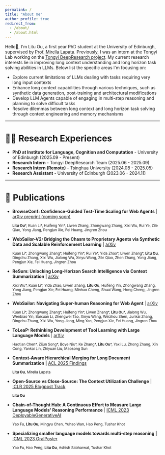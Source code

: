 ```yaml
---
permalink: /
title: "About me"
author_profile: true
redirect_from: 
  - /about/
  - /about.html
---
```


Hello🙋, I'm Litu Ou, a first year PhD student at the University of Edinburgh, supervised by [Prof. Mirella Lapata](https://homepages.inf.ed.ac.uk/mlap/). Previously, I was an intern at the Tongyi Lab working on the [Tongyi DeepResearch project](https://github.com/Alibaba-NLP/DeepResearch). My current research interests lie in improving long context understanding and long horizon task solving abilities in LLMs. Below list the specific areas I'm focusing on:

- Explore current limitations of LLMs dealing with tasks requiring very long input contexts
- Enhance long context capabilities through various techniques, such as synthetic data generation, post-training and architectural modifications
- Develop LLM Agents capable of engaging in multi-step reasoning and planning to solve difficult tasks
- Resolve dilemmas between long context and long horizon task solving through context engineering and memory mechanisms

---

**👨‍💻 Research Experiences**
======
- **PhD at Institute for Language, Cognition and Computation** - University of Edinburgh (2025.09 - Present)
- **Research Intern** - Tongyi DeepResearch Team (2025.06 - 2025.09)
- **Research Intern (Remote)** - Tsinghua University (2024.08 - 2025.05)
- **Research Assistant** - University of Edinburgh (2023.06 - 2024.11)

---

**📝 Publications**
======
- **BrowseConf: Confidence-Guided Test-Time Scaling for Web Agents** | [arXiv preprint (coming soon)]()

  <sub>**Litu Ou**\*, Kuan Li\*, Huifeng Yin\*, Liwen Zhang, Zhongwang Zhang,  Xixi Wu, Rui Ye, Zile Qiao, Yong Jiang, Pengjun Xie, Fei Huang, Jingren Zhou</sub>

- **WebSailor-V2: Bridging the Chasm to Proprietary Agents via Synthetic Data and Scalable Reinforcement Learning** | [arXiv](https://arxiv.org/abs/2509.13305)

  <sub>Kuan Li\*, Zhongwang Zhang\*, Huifeng Yin\*, Rui Ye\*, Yida Zhao\*, Liwen Zhang\*, **Litu Ou**, Dingchu Zhang, Xixi Wu, Jialong Wu, Xinyu Wang, Zile Qiao, Zhen Zhang, Yong Jiang, Pengjun Xie, Fei Huang, Jingren Zhou</sub>

- **ReSum: Unlocking Long-Horizon Search Intelligence via Context Summarization** | [arXiv](https://arxiv.org/abs/2509.13313)

  <sub>Xixi Wu\*, Kuan Li\*, Yida Zhao, Liwen Zhang, **Litu Ou**, Huifeng Yin, Zhongwang Zhang, Yong Jiang, Pengjun Xie, Fei Huang, Minhao Cheng, Shuai Wang, Hong Cheng, Jingren Zhou</sub>

- **WebSailor: Navigating Super-human Reasoning for Web Agent** | [arXiv](https://arxiv.org/abs/2507.02592)

  <sub>Kuan Li\*, Zhongwang Zhang\*, Huifeng Yin\*, Liwen Zhang\*, **Litu Ou**\*, Jialong Wu, Wenbiao Yin, Baixuan Li, Zhengwei Tao, Xinyu Wang, Weizhou Shen, Junkai Zhang, Dingchu Zhang, Xixi Wu, Yong Jiang, Ming Yan, Pengjun Xie, Fei Huang, Jingren Zhou</sub>

- **ToLeaP: Rethinking Development of Tool Learning with Large Language Models** | [arXiv](https://arxiv.org/abs/2505.11833)

  <sub>Haotian Chen\*, Zijun Song\*, Boye Niu\*, Ke Zhang\*, **Litu Ou**\*, Yaxi Lu, Zhong Zhang, Xin Cong, Yankai Lin, Zhiyuan Liu, Maosong Sun</sub>

- **Context-Aware Hierarchical Merging for Long Document Summarization** | [ACL 2025 Findings](https://arxiv.org/abs/2502.00977)

  <sub>**Litu Ou**, Mirella Lapata</sub>

- **Open-Source vs Close-Source: The Context Utilization Challenge** | [ICLR 2025 Blogpost Track](https://iclr-blogposts.github.io/2025/blog/llm-context-utilization/)

  <sub>**Litu Ou**</sub>

- **Chain-of-Thought Hub: A Continuous Effort to Measure Large Language Models' Reasoning Performance** | [ICML 2023 DeployableGenerativeAI](https://arxiv.org/abs/2305.17306)

  <sub>Yao Fu, **Litu Ou**, Mingyu Chen, Yuhao Wan, Hao Peng, Tushar Khot</sub>

- **Specializing smaller language models towards multi-step reasoning** | [ICML 2023 OralPoster](https://arxiv.org/abs/2301.12726)

  <sub>Yao Fu, Hao Peng, **Litu Ou**, Ashish Sabharwal, Tushar Khot</sub>





